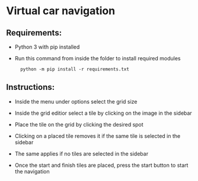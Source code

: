 # Virtual car navigation

## Requirements:

- Python 3 with pip installed

- Run this command from inside the folder to install required modules

        python -m pip install -r requirements.txt

## Instructions:

- Inside the menu under options select the grid size

- Inside the grid editior select a tile by clicking on the image in the sidebar

- Place the tile on the grid by clicking the desired spot

- Clicking on a placed tile removes it if the same tile is selected in the sidebar

- The same applies if no tiles are selected in the sidebar

- Once the start and finish tiles are placed, press the start button to start the navigation
